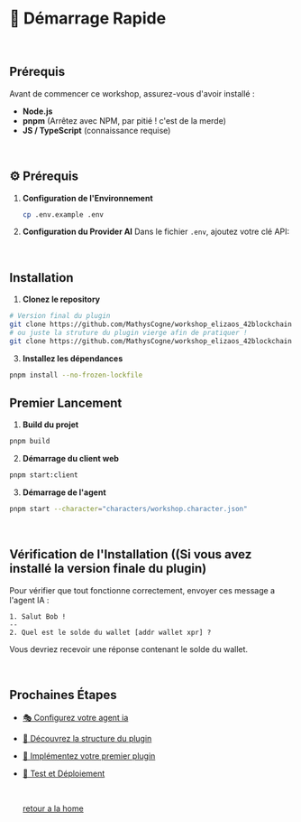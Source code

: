 # 🚀 Démarrage Rapide

<br/>

## Prérequis

Avant de commencer ce workshop, assurez-vous d'avoir installé :

- **Node.js** 
- **pnpm** (Arrêtez avec NPM, par pitié ! c'est de la merde)
- **JS / TypeScript** (connaissance requise)

<br/>

## ⚙️ Prérequis

1. **Configuration de l'Environnement**
   ```bash
   cp .env.example .env
   ```

2. **Configuration du Provider AI**
   Dans le fichier `.env`, ajoutez votre clé API:

<br/>

## Installation

1. **Clonez le repository**
```bash
# Version final du plugin
git clone https://github.com/MathysCogne/workshop_elizaos_42blockchain
# ou juste la struture du plugin vierge afin de pratiquer !
git clone https://github.com/MathysCogne/workshop_elizaos_42blockchain
```

3. **Installez les dépendances**
```bash
pnpm install --no-frozen-lockfile
```

## Premier Lancement

1. **Build du projet**
```bash
pnpm build
```

2. **Démarrage du client web**
```bash
pnpm start:client
```

3. **Démarrage de l'agent**
```bash
pnpm start --character="characters/workshop.character.json"
```

<br/>

## Vérification de l'Installation ((Si vous avez installé la version finale du plugin)

Pour vérifier que tout fonctionne correctement, envoyer ces message a l'agent IA :
```
1. Salut Bob !
--
2. Quel est le solde du wallet [addr wallet xpr] ?
```

Vous devriez recevoir une réponse contenant le solde du wallet.

<br/>

## Prochaines Étapes

- [🎭 Configurez votre agent ia](./character-config.md)
- [📁 Découvrez la structure du plugin](./project-structure.md)
- [🔧 Implémentez votre premier plugin](./plugin-implementation.md)
- [🧪 Test et Déploiement](./testing-deployment.md)

  <br/>

  [retour a la home](../)
